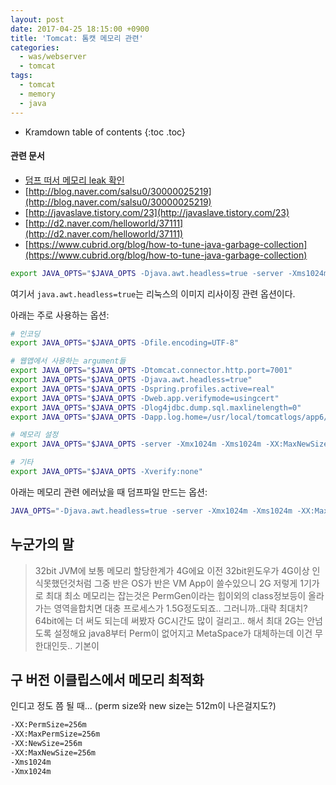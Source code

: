 ```yaml
---
layout: post
date: 2017-04-25 18:15:00 +0900
title: 'Tomcat: 톰캣 메모리 관련'
categories:
  - was/webserver
  - tomcat
tags:
  - tomcat
  - memory
  - java
---
```


* Kramdown table of contents
{:toc .toc}

#### 관련 문서

- [덤프 떠서 메모리 leak 확인](http://atin.tistory.com/440)
- [http://blog.naver.com/salsu0/30000025219](http://blog.naver.com/salsu0/30000025219)
- [http://javaslave.tistory.com/23](http://javaslave.tistory.com/23)
- [http://d2.naver.com/helloworld/37111](http://d2.naver.com/helloworld/37111)
- [https://www.cubrid.org/blog/how-to-tune-java-garbage-collection](https://www.cubrid.org/blog/how-to-tune-java-garbage-collection)

```bash
export JAVA_OPTS="$JAVA_OPTS -Djava.awt.headless=true -server -Xms1024m -XX:NewSize=256m"
```

여기서 `java.awt.headless=true`는 리눅스의 이미지 리사이징 관련 옵션이다.

아래는 주로 사용하는 옵션:

```bash
# 인코딩
export JAVA_OPTS="$JAVA_OPTS -Dfile.encoding=UTF-8"

# 웹앱에서 사용하는 argument들
export JAVA_OPTS="$JAVA_OPTS -Dtomcat.connector.http.port=7001"
export JAVA_OPTS="$JAVA_OPTS -Djava.awt.headless=true"
export JAVA_OPTS="$JAVA_OPTS -Dspring.profiles.active=real"
export JAVA_OPTS="$JAVA_OPTS -Dweb.app.verifymode=usingcert"
export JAVA_OPTS="$JAVA_OPTS -Dlog4jdbc.dump.sql.maxlinelength=0"
export JAVA_OPTS="$JAVA_OPTS -Dapp.log.home=/usr/local/tomcatlogs/app6/1"

# 메모리 설정
export JAVA_OPTS="$JAVA_OPTS -server -Xmx1024m -Xms1024m -XX:MaxNewSize=384m"

# 기타
export JAVA_OPTS="$JAVA_OPTS -Xverify:none"
```

아래는 메모리 관련 에러났을 때 덤프파일 만드는 옵션:

```bash
JAVA_OPTS="-Djava.awt.headless=true -server -Xmx1024m -Xms1024m -XX:MaxNewSize=384m -XX:-HeapDumpOnOutOfMemoryError -XX:HeapDumpPath=/usr/local/tomcat8.5/bin -XX:ParallelGCThreads=2 -XX:-UseConcMarkSweepGC -XX:-PrintGC -XX:-PrintGCDetails -XX:-PrintGCTimeStamps -XX:-TraceClassUnloading -XX:-TraceClassLoading"
```

## 누군가의 말

> 32bit JVM에 보통 메모리 할당한계가 4G에요
이전 32bit윈도우가 4G이상 인식못했던것처럼
그중 반은 OS가 반은 VM App이 쓸수있으니 2G
저렇게 1기가로 최대 최소 메모리는 잡는것은
PermGen이라는 힙이외의 class정보등이 올라가는 영역을합치면
대충 프로세스가 1.5G정도되죠.. 그러니까..대략 최대치?
64bit에는 더 써도 되는데
써봤자 GC시간도 많이 걸리고.. 해서 최대 2G는 안넘도록 설정해요
java8부터 Perm이 없어지고 MetaSpace가 대체하는데 이건 무한대인듯.. 기본이


## 구 버전 이클립스에서 메모리 최적화

인디고 정도 쯤 될 때... (perm size와 new size는 512m이 나은걸지도?)

```bash
-XX:PermSize=256m
-XX:MaxPermSize=256m
-XX:NewSize=256m
-XX:MaxNewSize=256m
-Xms1024m
-Xmx1024m
```
